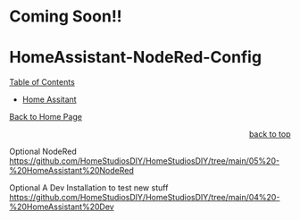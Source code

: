 # Coming Soon!!

<a id="readme_top"></a>
# HomeAssistant-NodeRed-Config


<summary><u>Table of Contents</u></summary>

+ <a href="#Home_Assitant">Home Assitant</a>








<a href="https://github.com/HomeStudiosDIY/HomeStudiosDIY/blob/main/README.md">Back to Home Page</a>






<p align="right"><a href="#readme_top">back to top</a></p>






Optional
NodeRed
https://github.com/HomeStudiosDIY/HomeStudiosDIY/tree/main/05%20-%20HomeAssistant%20NodeRed

Optional
A Dev Installation to test new stuff
https://github.com/HomeStudiosDIY/HomeStudiosDIY/tree/main/04%20-%20HomeAssistant%20Dev

